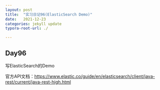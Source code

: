 ```yaml
---
layout: post
title:  "实习日记96(ElasticSearch Demo)"
date:   2021-12-23
categories: jekyll update
typora-root-url: ./

---
```


## Day96

写ElasticSearch的Demo

官方API文档：https://www.elastic.co/guide/en/elasticsearch/client/java-rest/current/java-rest-high.html

